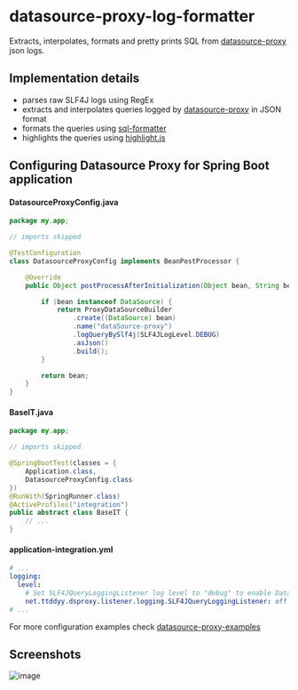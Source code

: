 # datasource-proxy-log-formatter
Extracts, interpolates, formats and pretty prints SQL from [datasource-proxy](https://github.com/ttddyy/datasource-proxy) json logs.

## Implementation details

- parses raw SLF4J logs using RegEx
- extracts and interpolates queries logged by [datasource-proxy](https://github.com/ttddyy/datasource-proxy) in JSON format
- formats the queries using [sql-formatter](https://github.com/zeroturnaround/sql-formatter)
- highlights the queries using [highlight.js](https://github.com/highlightjs/highlight.js)

## Configuring Datasource Proxy for Spring Boot application

#### DatasourceProxyConfig.java
```java
package my.app;

// imports skipped

@TestConfiguration
class DatasourceProxyConfig implements BeanPostProcessor {

    @Override
    public Object postProcessAfterInitialization(Object bean, String beanName) throws BeansException {

        if (bean instanceof DataSource) {
            return ProxyDataSourceBuilder
                .create((DataSource) bean)
                .name("dataSource-proxy")
                .logQueryBySlf4j(SLF4JLogLevel.DEBUG)
                .asJson()
                .build();
        }

        return bean;
    }
}
```

#### BaseIT.java
```java
package my.app;

// imports skipped

@SpringBootTest(classes = {
    Application.class,
    DatasourceProxyConfig.class
})
@RunWith(SpringRunner.class)
@ActiveProfiles("integration")
public abstract class BaseIT {
    // ...
}
```

#### application-integration.yml
```yaml
# ...
logging:
  level:
    # Set SLF4JQueryLoggingListener log level to "debug" to enable Datasource Proxy Query logging
    net.ttddyy.dsproxy.listener.logging.SLF4JQueryLoggingListener: off
# ...
```

For more configuration examples check [datasource-proxy-examples](https://github.com/ttddyy/datasource-proxy-examples)

## Screenshots

![image](https://user-images.githubusercontent.com/1070579/140603447-0a4dddfb-3ffb-43bc-a891-2e119ad23696.png)

